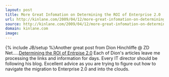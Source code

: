 ```yaml
---
layout: post
title: More Great Infomation on Determining the ROI of Enterprise 2.0
url: http://kinlane.com/2009/04/12/more-great-infomation-on-determining-the-roi-of-enterprise-20/
source: http://kinlane.com/2009/04/12/more-great-infomation-on-determining-the-roi-of-enterprise-20/
domain: kinlane.com
image: 
---
```

{% include JB/setup %}Another great post from Dion Hinchliffe @ ZD Net.....<a href="http://blogs.zdnet.com/Hinchcliffe/?p=334">Determining the ROI of Entrpise 2.0</a> Each of Dion's articles leave me processing the links and information for days. Every IT director should be following his blog. Excellent advice as you are trying to figure out how to navigate the migration to Enterprise 2.0 and into the clouds.